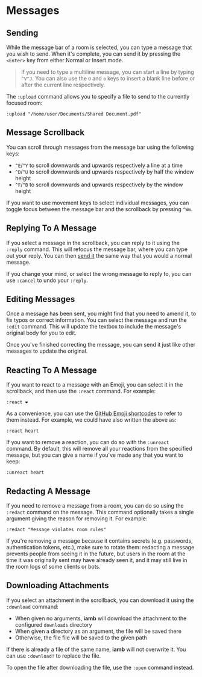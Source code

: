 # Messages

## Sending

While the message bar of a room is selected, you can type a message that you
wish to send. When it's complete, you can send it by pressing the `<Enter>`
key from either Normal or Insert mode.

> If you need to type a multiline message, you can start a line by typing
> `^V^J`.  You can also use the `O` and `o` keys to insert a blank line before
> or after the current line respectively.

The `:upload` command allows you to specify a file to send to the currently
focused room:

```
:upload "/home/user/Documents/Shared Document.pdf"
```

## Message Scrollback

You can scroll through messages from the message bar using the following keys:

- `^E`/`^Y` to scroll downwards and upwards respectively a line at a time
- `^D`/`^U` to scroll downwards and upwards respectively by half the window height
- `^F`/`^B` to scroll downwards and upwards respectively by the window height

If you want to use movement keys to select individual messages, you can toggle
focus between the message bar and the scrollback by pressing `^Wm`.

## Replying To A Message

If you select a message in the scrollback, you can reply to it using the
`:reply` command. This will refocus the message bar, where you can type out
your reply. You can then [send it](#sending) the same way that you would a
normal message.

If you change your mind, or select the wrong message to reply to, you can use
`:cancel` to undo your `:reply`.

## Editing Messages

Once a message has been sent, you might find that you need to amend it, to fix
typos or correct information. You can select the message and run the `:edit`
command. This will update the textbox to include the message's original body
for you to edit.

Once you've finished correcting the message, you can send it just like other
messages to update the original.

## Reacting To A Message

If you want to react to a message with an Emoji, you can select it in the
scrollback, and then use the `:react` command. For example:

```
:react ❤️
```

As a convenience, you can use the [GitHub Emoji shortcodes] to refer to them
instead. For example, we could have also written the above as:

```
:react heart
```

If you want to remove a reaction, you can do so with the `:unreact` command. By
default, this will remove all your reactions from the specified message, but
you can give a name if you've made any that you want to keep:

```
:unreact heart
```

## Redacting A Message

If you need to remove a message from a room, you can do so using the `:redact`
command on the message. This command optionally takes a single argument giving
the reason for removing it. For example:

```
:redact "Message violates room rules" 
```

If you're removing a message because it contains secrets (e.g. passwords,
authentication tokens, etc.), make sure to rotate them: redacting a message
prevents people from seeing it in the future, but users in the room at the time
it was originally sent may have already seen it, and it may still live in the
room logs of some clients or bots.

## Downloading Attachments

If you select an attachment in the scrollback, you can download it using the
`:download` command:

- When given no arguments, __iamb__ will download the attachment to the
  configured `downloads` directory
- When given a directory as an argument, the file will be saved there
- Otherwise, the file file will be saved to the given path

If there is already a file of the same name, __iamb__ will not overwrite it.
You can use `:download!` to replace the file.

To open the file after downloading the file, use the `:open` command instead.

[GitHub Emoji shortcodes]: https://github.com/ikatyang/emoji-cheat-sheet/blob/master/README.md
